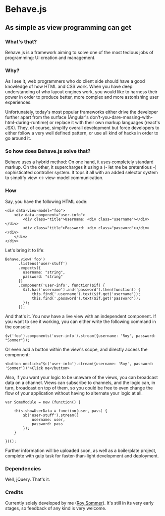 # Behave.js
## As simple as view programming can get

### What's that?
Behave.js is a framework aiming to solve one of the most tedious jobs of programming: UI creation and management.

### Why?
As I see it, web programmers who do client side should have a good knowledge of how HTML and CSS work.
When you have deep understanding of who layout engines work, you would like to harness their power in order
to produce better, more complex and more astonishing user experiences.

Unfortunately, today's most popular frameworks either drive the developer further apart from the surface (Angular's
don't-you-dare-messing-with-html-during-runtime) or replace it with their own markup languages (react's JSX). They,
of course, simplify overall development but force developers to either follow a very well defined pattern, or use
all kind of hacks in order to go around it.

### So how does Behave.js solve that?
Behave uses a hybrid method: On one hand, it uses completely standard markup. On the other, it supercharges it using
a (- let me be pretentious -) sophisticated controller system. It tops it all with an added selector system to simplify
view <-> view-model communication.

### How
Say, you have the following HTML code:

```
<div data-view-model="foo">
    <div data-component="user-info">
        <div class="title">Username: <div class="username"></div></div>
        <div class="title">Password: <div class="password"></div></div>
    </div>
</div>
```

Let's bring it to life:

```
Behave.view('foo')
      .listens('user-stuff')
      .expects({
        username: "string",
        password: "string"
      })
      .component('user-info', function($if) {
        $if.has('username').and('password').then(function() {
            this.find('.username').text($if.get('username'));
            this.find('.password').text($if.get('password'));
        });
      });
```

And that's it. You now have a live view with an independent component.
If you want to see it working, you can either write the following command in the console:

```
$v('foo').components('user-info').stream({username: "Roy", password: "Sommer"});
```

Or even add a button within the view's scope, and directly access the component:

```
<button onclick="$c('user-info').stream({username: 'Roy', password: 'Sommer'})">Click me</button>
```

Also, if you want your logic to be unaware of the views, you can broadcast data on a channel. Views can subscribe
to channels, and the logic can, in turn, broadcast on top of them, so you could be free to even change the flow of your
application without having to alternate your logic at all.

```
var SomeModule = new (function() {

    this.showUserData = function(user, pass) {
        $b('user-stuff').stream({
            username: user,
            password: pass
        });
    }

})();
```

Further information will be uploaded soon, as well as a boilerplate project, complete with gulp task for
faster-than-light development and deployment.

### Dependencies
Well, jQuery. That's it.

### Credits
Currently solely developed by me ([Roy Sommer](http://www.github.com/illberoy)). It's still in its very early stages,
so feedback of any kind is very welcome.